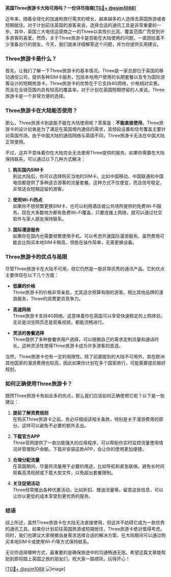 **英国Three旅游卡大陆可用吗？一份详尽指南[[TG💪+ @esim1088](https://t.me/s/esim1088)]**

近年来，随着全球化的加速和旅行需求的增长，越来越多的人选择去英国旅游或者短期居住。对于计划前往英国的游客来说，选择合适的通讯工具是非常重要的一步。其中，英国三大电信运营商之一的Three以其性价比高、覆盖范围广而受到许多游客的喜爱。然而，关于Three旅游卡是否能在大陆使用的问题，一直困扰着不少准备出行的朋友。今天，我们就来详细解答这个问题，并为你提供实用建议。

### Three旅游卡是什么？

首先，让我们了解一下Three旅游卡的基本情况。Three是一家总部位于英国的移动通信公司，提供各种SIM卡服务，包括本地用户使用的长期套餐以及专为国际游客设计的短期旅游卡。Three旅游卡的优势在于它支持4G网络，价格相对实惠，而且在全球范围内具有较高的覆盖率。对于计划在英国短期停留的人来说，Three旅游卡是一个非常方便的选择。

### Three旅游卡在大陆能否使用？

那么，Three旅游卡到底能不能在大陆使用呢？答案是：**不能直接使用**。Three旅游卡的设计初衷是为了满足在英国境内通信的需求，其频段设置和信号覆盖主要针对英国市场。由于中国大陆的通信网络与英国不同，Three旅游卡无法在中国大陆正常使用。

不过，这并不意味着你在大陆完全无法使用Three提供的服务。如果你需要在大陆保持联系，可以通过以下几种方式解决：

1. **购买国内SIM卡**  
   到达大陆后，你可以选择购买当地的SIM卡。比如中国移动、中国联通和中国电信都提供了多种适合游客的流量套餐。这种方式不仅便宜，而且信号稳定，非常适合短期逗留的游客。

2. **使用Wi-Fi热点**  
   如果你不想频繁更换SIM卡，也可以利用酒店或公共场所提供的免费Wi-Fi服务。现在大多数地方都有免费Wi-Fi覆盖，只要连接上网络，就可以通过社交软件与家人朋友保持联系。

3. **国际漫游服务**  
   如果你在国内也需要频繁使用手机，可以考虑开通国际漫游服务。虽然费用可能会比购买本地SIM卡稍高，但胜在操作简单，无需更换设备。

### Three旅游卡的优点与局限

尽管Three旅游卡在大陆不可用，但它仍然是一款非常优秀的通讯产品。它的优点主要体现在以下几个方面：

- **低廉的价格**  
  Three旅游卡的价格非常亲民，尤其适合预算有限的游客。相比其他品牌的漫游服务，Three的资费更具竞争力。

- **高速网络**  
  Three旅游卡支持4G网络，这意味着你在英国可以享受快速稳定的上网体验。无论是浏览网页还是观看视频，都能流畅进行。

- **灵活的套餐选择**  
  Three提供了多种套餐供用户选择，可以根据自己的需求定制流量和通话时长。这种灵活性使得Three旅游卡成为许多游客的首选。

当然，Three旅游卡也有一定的局限性。除了前面提到的大陆不可用外，其在欧洲其他国家的漫游费用也较高，因此如果你计划在多个国家旅行，可能需要提前做好规划。

### 如何正确使用Three旅游卡？

既然Three旅游卡有如此多的优点，那么我们应该如何正确使用它呢？以下是一些建议：

1. **提前了解资费规则**  
   在购买Three旅游卡之前，务必仔细阅读相关条款，特别是关于漫游费用的部分。这样可以避免不必要的额外支出。

2. **下载官方APP**  
   Three官网提供了一款功能强大的应用程序，可以帮助你实时监控流量使用情况并管理账户余额。下载并安装这款APP，会让你的使用更加便捷。

3. **合理分配流量**  
   在英国期间，尽量将流量用于必要的用途，比如导航和紧急联络。避免长时间观看高清视频或下载大型文件，以免超出套餐限制。

4. **关注促销活动**  
   Three经常推出各种优惠活动，比如折扣、赠送流量等。留意这些信息，可以让你以更低的成本享受到更优质的服务。

### 结语

综上所述，虽然Three旅游卡在大陆无法直接使用，但这并不妨碍它成为一款优秀的通讯工具。如果你计划前往英国旅游或短期居住，Three旅游卡绝对值得考虑。同时，我们也建议大家根据自身需求选择合适的解决方案，在大陆期间可以通过购买本地SIM卡或使用Wi-Fi等方式保持联系。

无论你选择哪种方式，最重要的是确保旅途中的沟通畅通无阻。希望这篇文章能帮助到即将踏上英国之旅的朋友们，祝大家一路顺风，玩得开心！

[[TG💪+ @esim1088](https://t.me/s/esim1088) ![Image](https://i.postimg.cc/4NQfJmqS/Snipaste-2025-05-13-00-14-12.png)]